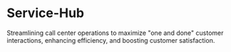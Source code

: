 # Service-Hub
Streamlining call center operations to maximize "one and done" customer interactions, enhancing efficiency, and boosting customer satisfaction.
